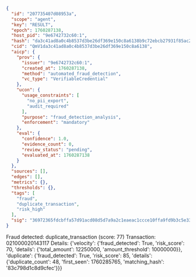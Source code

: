 ```json
{
  "id": "207735407d08953a",
  "scope": "agent",
  "key": "RESULT",
  "epoch": 1760287138,
  "host_pid": "9e6742732c60:1",
  "hash": "da3c41ad8a0c4b8537d3be26df369e150c8a6138b9c72ebcb27931f85ac2682c",
  "cid": "QmV1da3c41ad8a0c4b8537d3be26df369e150c8a6138",
  "aicp": {
    "prov": {
      "issuer": "9e6742732c60:1",
      "created_at": 1760287138,
      "method": "automated_fraud_detection",
      "vc_type": "VerifiableCredential"
    },
    "ucon": {
      "usage_constraints": [
        "no_pii_export",
        "audit_required"
      ],
      "purpose": "fraud_detection_analysis",
      "enforcement": "mandatory"
    },
    "eval": {
      "confidence": 1.0,
      "evidence_count": 0,
      "review_status": "pending",
      "evaluated_at": 1760287138
    }
  },
  "sources": [],
  "edges": [],
  "metrics": {},
  "thresholds": {},
  "tags": [
    "fraud",
    "duplicate_transaction",
    "risk_high"
  ],
  "sig": "36972365fdcbffa57d91acd08d5d7a9a2c1eaeac1ccce10ffa9fd9b3c5e33cdb"
}
```

Fraud detected: duplicate_transaction (score: 77)
Transaction: 021000020143117
Details: {'velocity': {'fraud_detected': True, 'risk_score': 70, 'details': {'total_amount': 12250000, 'amount_threshold': 10000000}}, 'duplicate': {'fraud_detected': True, 'risk_score': 85, 'details': {'duplicate_count': 48, 'first_seen': 1760285765, 'matching_hash': '83c798d1c8d9cfec'}}}
